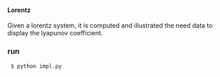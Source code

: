 #### Lorentz

Given a lorentz system, it is computed and illustrated
the need data to display the lyapunov coefficient.

### run
```sh
 $ python impl.py
```

